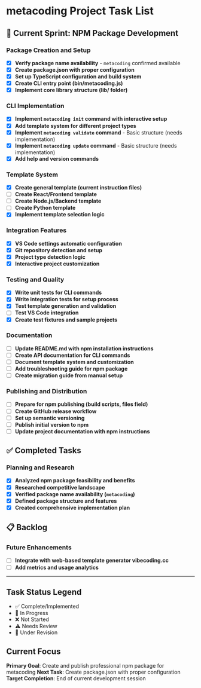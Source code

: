 # metacoding Project Task List

## 🚧 Current Sprint: NPM Package Development

### Package Creation and Setup

- [x] **Verify package name availability** - `metacoding` confirmed available
- [x] **Create package.json with proper configuration**
- [x] **Set up TypeScript configuration and build system**
- [x] **Create CLI entry point (bin/metacoding.js)**
- [x] **Implement core library structure (lib/ folder)**

### CLI Implementation

- [x] **Implement `metacoding init` command with interactive setup**
- [x] **Add template system for different project types**
- [x] **Implement `metacoding validate` command** - Basic structure (needs implementation)
- [x] **Implement `metacoding update` command** - Basic structure (needs implementation)
- [x] **Add help and version commands**

### Template System

- [x] **Create general template (current instruction files)**
- [ ] **Create React/Frontend template**
- [ ] **Create Node.js/Backend template**
- [ ] **Create Python template**
- [x] **Implement template selection logic**

### Integration Features

- [x] **VS Code settings automatic configuration**
- [x] **Git repository detection and setup**
- [x] **Project type detection logic**
- [x] **Interactive project customization**

### Testing and Quality

- [x] **Write unit tests for CLI commands**
- [x] **Write integration tests for setup process**
- [x] **Test template generation and validation**
- [ ] **Test VS Code integration**
- [x] **Create test fixtures and sample projects**

### Documentation

- [ ] **Update README.md with npm installation instructions**
- [ ] **Create API documentation for CLI commands**
- [ ] **Document template system and customization**
- [ ] **Add troubleshooting guide for npm package**
- [ ] **Create migration guide from manual setup**

### Publishing and Distribution

- [ ] **Prepare for npm publishing (build scripts, files field)**
- [ ] **Create GitHub release workflow**
- [ ] **Set up semantic versioning**
- [ ] **Publish initial version to npm**
- [ ] **Update project documentation with npm instructions**

## ✅ Completed Tasks

### Planning and Research

- [x] **Analyzed npm package feasibility and benefits**
- [x] **Researched competitive landscape**
- [x] **Verified package name availability (`metacoding`)**
- [x] **Defined package structure and features**
- [x] **Created comprehensive implementation plan**

## 📋 Backlog

### Future Enhancements

- [ ] **Integrate with web-based template generator vibecoding.cc**
- [ ] **Add metrics and usage analytics**

---

## Task Status Legend

- ✅ Complete/Implemented
- 🚧 In Progress
- ❌ Not Started
- ⚠️ Needs Review
- 🔄 Under Revision

## Current Focus

**Primary Goal**: Create and publish professional npm package for metacoding
**Next Task**: Create package.json with proper configuration
**Target Completion**: End of current development session
